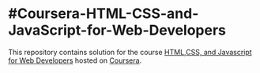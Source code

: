 #Coursera-HTML-CSS-and-JavaScript-for-Web-Developers
====================================================
This repository contains solution for the course [HTML,CSS, and Javascript for Web Developers](https://www.coursera.org/learn/html-css-javascript-for-web-developers) hosted on [Coursera](https://www.coursera.org).
